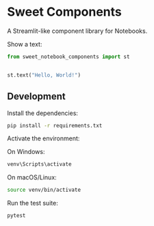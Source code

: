 # Sweet Components

A Streamlit-like component library for Notebooks.

Show a text:

```python
from sweet_notebook_components import st


st.text("Hello, World!")

```

## Development

Install the dependencies:

```sh
pip install -r requirements.txt

```

Activate the environment:

On Windows:

```bash
venv\Scripts\activate

```

On macOS/Linux:

```bash
source venv/bin/activate

```

Run the test suite:

```sh
pytest


```
